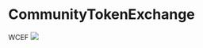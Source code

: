 # CommunityTokenExchange
WCEF
<img src='https://challengepost-s3-challengepost.netdna-ssl.com/photos/production/software_photos/000/586/495/datas/gallery.jpg' />
